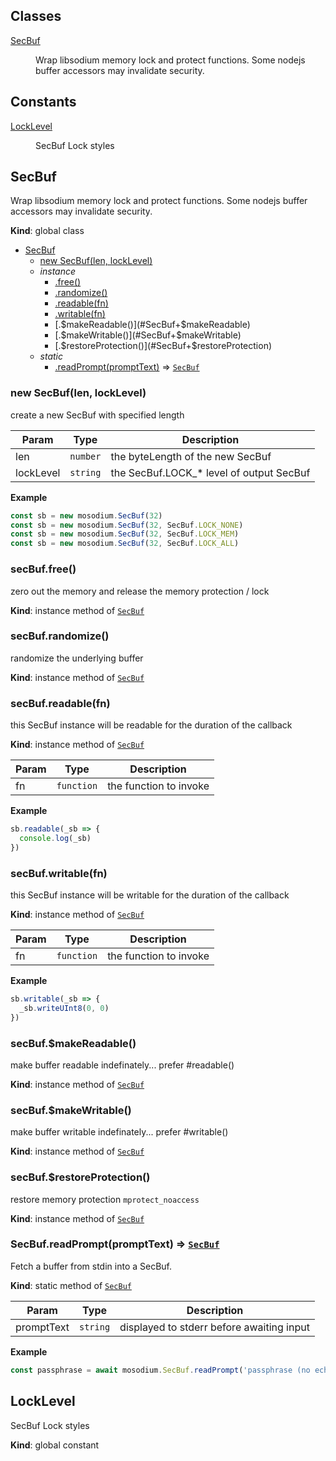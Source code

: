 ## Classes

<dl>
<dt><a href="#SecBuf">SecBuf</a></dt>
<dd><p>Wrap libsodium memory lock and protect functions.
Some nodejs buffer accessors may invalidate security.</p>
</dd>
</dl>

## Constants

<dl>
<dt><a href="#LockLevel">LockLevel</a></dt>
<dd><p>SecBuf Lock styles</p>
</dd>
</dl>

<a name="SecBuf"></a>

## SecBuf
Wrap libsodium memory lock and protect functions.
Some nodejs buffer accessors may invalidate security.

**Kind**: global class  

* [SecBuf](#SecBuf)
    * [new SecBuf(len, lockLevel)](#new_SecBuf_new)
    * _instance_
        * [.free()](#SecBuf+free)
        * [.randomize()](#SecBuf+randomize)
        * [.readable(fn)](#SecBuf+readable)
        * [.writable(fn)](#SecBuf+writable)
        * [.$makeReadable()](#SecBuf+$makeReadable)
        * [.$makeWritable()](#SecBuf+$makeWritable)
        * [.$restoreProtection()](#SecBuf+$restoreProtection)
    * _static_
        * [.readPrompt(promptText)](#SecBuf.readPrompt) ⇒ [<code>SecBuf</code>](#SecBuf)

<a name="new_SecBuf_new"></a>

### new SecBuf(len, lockLevel)
create a new SecBuf with specified length


| Param | Type | Description |
| --- | --- | --- |
| len | <code>number</code> | the byteLength of the new SecBuf |
| lockLevel | <code>string</code> | the SecBuf.LOCK_* level of output SecBuf |

**Example**  
```js
const sb = new mosodium.SecBuf(32)
const sb = new mosodium.SecBuf(32, SecBuf.LOCK_NONE)
const sb = new mosodium.SecBuf(32, SecBuf.LOCK_MEM)
const sb = new mosodium.SecBuf(32, SecBuf.LOCK_ALL)
```
<a name="SecBuf+free"></a>

### secBuf.free()
zero out the memory and release the memory protection / lock

**Kind**: instance method of [<code>SecBuf</code>](#SecBuf)  
<a name="SecBuf+randomize"></a>

### secBuf.randomize()
randomize the underlying buffer

**Kind**: instance method of [<code>SecBuf</code>](#SecBuf)  
<a name="SecBuf+readable"></a>

### secBuf.readable(fn)
this SecBuf instance will be readable for the duration of the callback

**Kind**: instance method of [<code>SecBuf</code>](#SecBuf)  

| Param | Type | Description |
| --- | --- | --- |
| fn | <code>function</code> | the function to invoke |

**Example**  
```js
sb.readable(_sb => {
  console.log(_sb)
})
```
<a name="SecBuf+writable"></a>

### secBuf.writable(fn)
this SecBuf instance will be writable for the duration of the callback

**Kind**: instance method of [<code>SecBuf</code>](#SecBuf)  

| Param | Type | Description |
| --- | --- | --- |
| fn | <code>function</code> | the function to invoke |

**Example**  
```js
sb.writable(_sb => {
  _sb.writeUInt8(0, 0)
})
```
<a name="SecBuf+$makeReadable"></a>

### secBuf.$makeReadable()
make buffer readable indefinately... prefer #readable()

**Kind**: instance method of [<code>SecBuf</code>](#SecBuf)  
<a name="SecBuf+$makeWritable"></a>

### secBuf.$makeWritable()
make buffer writable indefinately... prefer #writable()

**Kind**: instance method of [<code>SecBuf</code>](#SecBuf)  
<a name="SecBuf+$restoreProtection"></a>

### secBuf.$restoreProtection()
restore memory protection `mprotect_noaccess`

**Kind**: instance method of [<code>SecBuf</code>](#SecBuf)  
<a name="SecBuf.readPrompt"></a>

### SecBuf.readPrompt(promptText) ⇒ [<code>SecBuf</code>](#SecBuf)
Fetch a buffer from stdin into a SecBuf.

**Kind**: static method of [<code>SecBuf</code>](#SecBuf)  

| Param | Type | Description |
| --- | --- | --- |
| promptText | <code>string</code> | displayed to stderr before awaiting input |

**Example**  
```js
const passphrase = await mosodium.SecBuf.readPrompt('passphrase (no echo): ')
```
<a name="LockLevel"></a>

## LockLevel
SecBuf Lock styles

**Kind**: global constant  
